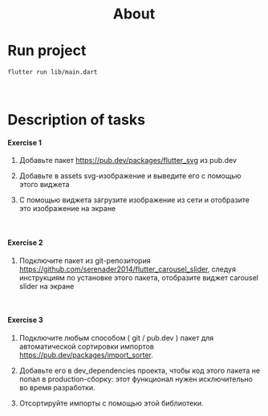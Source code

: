 <h1 align="center">About</h1>

# Run project
```sh
flutter run lib/main.dart
```

<br />

# Description of tasks
#### Exercise 1
1. Добавьте пакет https://pub.dev/packages/flutter_svg из pub.dev

2. Добавьте в assets svg-изображение и выведите его с помощью этого виджета

3. С помощью виджета загрузите изображение из сети и отобразите это изображение на экране

<br />

#### Exercise 2
1. Подключите пакет из git-репозитория https://github.com/serenader2014/flutter_carousel_slider, следуя инструкциям по установке этого пакета, отобразите виджет carousel slider на экране

<br />

#### Exercise 3
1. Подключите любым способом ( git / pub.dev ) пакет для автоматической сортировки импортов https://pub.dev/packages/import_sorter.

2. Добавьте его в dev_dependencies проекта, чтобы код этого пакета не попал в production-сборку: этот функционал нужен исключительно во время разработки.

3. Отсортируйте импорты с помощью этой библиотеки.
